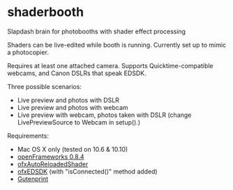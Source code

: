 shaderbooth
===========

Slapdash brain for photobooths with shader effect processing

Shaders can be live-edited while booth is running. Currently set up to mimic a photocopier.

Requires at least one attached camera. Supports Quicktime-compatible webcams, and Canon DSLRs that speak EDSDK. 

Three possible scenarios:
- Live preview and photos with DSLR
- Live preview and photos with webcam
- Live preview with webcam, photos taken with DSLR (change LivePreviewSource to Webcam in setup().)

Requirements:

- Mac OS X only (tested on 10.6 & 10.10)
- [openFrameworks 0.8.4](http://openframeworks.cc/download/)
- [ofxAutoReloadedShader](https://github.com/andreasmuller/ofxAutoReloadedShader)
- [ofxEDSDK](https://github.com/kylemcdonald/ofxEdsdk) (with "isConnected()" method added)
- [Gutenprint](http://gimp-print.sourceforge.net/)

